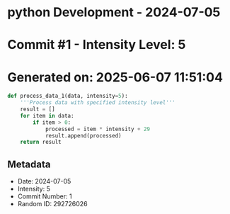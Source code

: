﻿# python Development - 2024-07-05
# Commit #1 - Intensity Level: 5
# Generated on: 2025-06-07 11:51:04
```python
def process_data_1(data, intensity=5):
    '''Process data with specified intensity level'''
    result = []
    for item in data:
        if item > 0:
            processed = item * intensity + 29
            result.append(processed)
    return result
```
## Metadata
- Date: 2024-07-05
- Intensity: 5
- Commit Number: 1
- Random ID: 292726026
